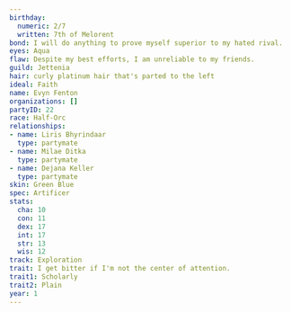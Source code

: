 ```yaml
---
birthday:
  numeric: 2/7
  written: 7th of Melorent
bond: I will do anything to prove myself superior to my hated rival.
eyes: Aqua
flaw: Despite my best efforts, I am unreliable to my friends.
guild: Jettenia
hair: curly platinum hair that's parted to the left
ideal: Faith
name: Evyn Fenton
organizations: []
partyID: 22
race: Half-Orc
relationships:
- name: Liris Bhyrindaar
  type: partymate
- name: Milae Ditka
  type: partymate
- name: Dejana Keller
  type: partymate
skin: Green Blue
spec: Artificer
stats:
  cha: 10
  con: 11
  dex: 17
  int: 17
  str: 13
  wis: 12
track: Exploration
trait: I get bitter if I'm not the center of attention.
trait1: Scholarly
trait2: Plain
year: 1
---
```

